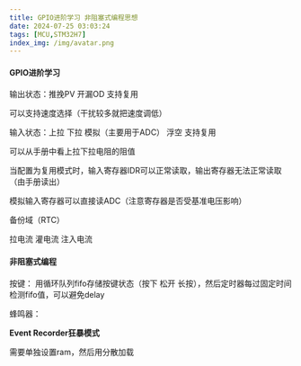 ```yaml
---
title: GPIO进阶学习 非阻塞式编程思想
date: 2024-07-25 03:03:24
tags: [MCU,STM32H7]
index_img: /img/avatar.png
---
```


#### **GPIO进阶学习**

输出状态：推挽PV 开漏OD 支持复用 

可以支持速度选择（干扰较多就把速度调低）

输入状态：上拉 下拉 模拟（主要用于ADC） 浮空    支持复用

 可以从手册中看上拉下拉电阻的阻值

当配置为复用模式时，输入寄存器IDR可以正常读取，输出寄存器无法正常读取（由手册读出）

模拟输入寄存器可以直接读ADC（注意寄存器是否受基准电压影响）

备份域（RTC）



拉电流 灌电流 注入电流

  

#### **非阻塞式编程**

按键：  用循环队列fifo存储按键状态（按下 松开 长按），然后定时器每过固定时间检测fifo值，可以避免delay  

蜂鸣器：



**Event Recorder狂暴模式**

需要单独设置ram，然后用分散加载